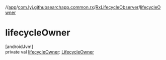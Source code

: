 //[app](../../../index.md)/[com.lyj.githubsearchapp.common.rx](../index.md)/[RxLifecycleObserver](index.md)/[lifecycleOwner](lifecycle-owner.md)

# lifecycleOwner

[androidJvm]\
private val [lifecycleOwner](lifecycle-owner.md): [LifecycleOwner](https://developer.android.com/reference/kotlin/androidx/lifecycle/LifecycleOwner.html)
